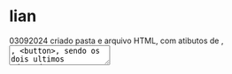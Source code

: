 # lian
03092024 criado pasta e arquivo HTML, com atibutos de <label>, <textarea>, <button>, sendo os dois ultimos adaptados a ARIA
04092024 atualização do arquivo HTML, adicionando icone, lista ordenadadas e desordenadas, menu e menu EMAG/ARIA (role), <nav>, link/, âncora<a>,popup<dialog>, "menu e card" <div>, <progress>, cabeçalho dentro do body,<header><h1>to<h6><main><footer>,
05092024 adicionando adress cite e blockquote adicionando abreviações, criada tabela, recurços embed ,tachar e sublinhar
